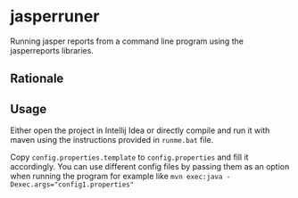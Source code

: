 # jasperruner

Running jasper reports from a command line program using the jasperreports libraries.

## Rationale

## Usage

Either open the project in Intellij Idea or directly compile and run it with maven using the instructions provided in ``runme.bat`` file.

Copy `config.properties.template` to `config.properties` and fill it accordingly. You can use different config files by passing them as an option when running the program for example like `mvn exec:java -Dexec.args="config1.properties"`
